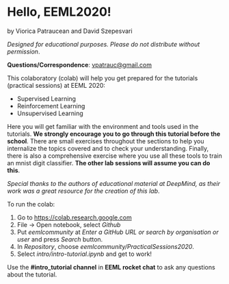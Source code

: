# Hello, EEML2020!
by Viorica Patraucean and David Szepesvari

_Designed for educational purposes. Please do not distribute without permission_. 

**Questions/Correspondence**: vpatrauc@gmail.com

This colaboratory (colab) will help you get prepared for the tutorials (practical sessions) at EEML 2020:

* Supervised Learning
* Reinforcement Learning
* Unsupervised Learning

Here you will get familiar with the environment and tools used in the tutorials. **We strongly encourage you to go through this tutorial before the school**. There are small exercises throughout the sections to help you internalize the topics covered and to check your understanding. Finally, there is also a comprehensive exercise where you use all these tools to train an mnist digit classifier. **The other lab sessions will assume you can do this**.

_Special thanks to the authors of educational material at DeepMind, as their work was a great resource for the creation of this lab_.

To run the colab:
1. Go to https://colab.research.google.com
2. File -> Open notebook, select *Github*
3. Put *eemlcommunity* at *Enter a GitHub URL or search by organisation or user* and press *Search* button.
4. In *Repository*, choose *eemlcommunity/PracticalSessions2020*.
5. Select *intro/intro-tutorial.ipynb* and get to work! 

Use the **#intro_tutorial channel** in **EEML rocket chat** to ask any questions about the tutorial.
